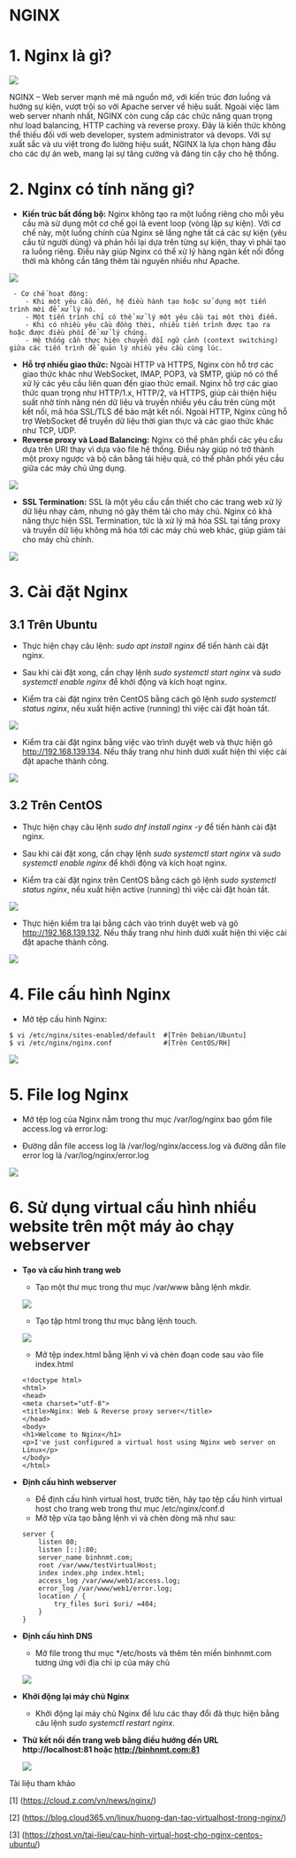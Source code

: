 # NGINX
# 1. Nginx là gì?

![](../imgs/10.png)

NGINX – Web server mạnh mẽ mã nguồn mở, với kiến trúc đơn luồng và hướng sự kiện, vượt trội so với Apache server về hiệu suất. Ngoài việc làm web server nhanh nhất, NGINX còn cung cấp các chức năng quan trọng như load balancing, HTTP caching và reverse proxy. Đây là kiến thức không thể thiếu đối với web developer, system administrator và devops. Với sự xuất sắc và ưu việt trong đo lường hiệu suất, NGINX là lựa chọn hàng đầu cho các dự án web, mang lại sự tăng cường và đáng tin cậy cho hệ thống.
# 2. Nginx có tính năng gì?
- **Kiến trúc bất đồng bộ:** Nginx không tạo ra một luồng riêng cho mỗi yêu cầu mà sử dụng một cơ chế gọi là event loop (vòng lặp sự kiện). Với cơ chế này, một luồng chính của Nginx sẽ lắng nghe tất cả các sự kiện (yêu cầu từ người dùng) và phản hồi lại dựa trên từng sự kiện, thay vì phải tạo ra luồng riêng. Điều này giúp Nginx có thể xử lý hàng ngàn kết nối đồng thời mà không cần tăng thêm tài nguyên nhiều như Apache.

![](../imgs/7.png)

     - Cơ chế hoạt động:
        - Khi một yêu cầu đến, hệ điều hành tạo hoặc sử dụng một tiến trình mới để xử lý nó.
        - Một tiến trình chỉ có thể xử lý một yêu cầu tại một thời điểm.
        - Khi có nhiều yêu cầu đồng thời, nhiều tiến trình được tạo ra hoặc được điều phối để xử lý chúng.
        - Hệ thống cần thực hiện chuyển đổi ngữ cảnh (context switching) giữa các tiến trình để quản lý nhiều yêu cầu cùng lúc.
         
- **Hỗ trợ nhiều giao thức:** Ngoài HTTP và HTTPS, Nginx còn hỗ trợ các giao thức khác như WebSocket, IMAP, POP3, và SMTP, giúp nó có thể xử lý các yêu cầu liên quan đến giao thức email. Nginx hỗ trợ các giao thức quan trọng như HTTP/1.x, HTTP/2, và HTTPS, giúp cải thiện hiệu suất nhờ tính năng nén dữ liệu và truyền nhiều yêu cầu trên cùng một kết nối, mã hóa SSL/TLS để bảo mật kết nối. Ngoài HTTP, Nginx cũng hỗ trợ WebSocket để truyền dữ liệu thời gian thực và các giao thức khác như TCP, UDP.
- **Reverse proxy và Load Balancing:** Nginx có thể phân phối các yêu cầu dựa trên URI thay vì dựa vào file hệ thống. Điều này giúp nó trở thành một proxy ngược và bộ cân bằng tải hiệu quả, có thể phân phối yêu cầu giữa các máy chủ ứng dụng.

![](../imgs/8.png)

- **SSL Termination:** SSL là một yêu cầu cần thiết cho các trang web xử lý dữ liệu nhạy cảm, nhưng nó gây thêm tải cho máy chủ. Nginx có khả năng thực hiện SSL Termination, tức là xử lý mã hóa SSL tại tầng proxy và truyền dữ liệu không mã hóa tới các máy chủ web khác, giúp giảm tải cho máy chủ chính.

![](../imgs/9.png)
# 3. Cài đặt Nginx 
## 3.1 Trên Ubuntu
- Thực hiện chạy câu lệnh: *sudo apt install nginx* để tiến hành cài đặt nginx.

- Sau khi cài đặt xong, cần chạy lệnh *sudo systemctl start nginx* và *sudo systemctl enable nginx* để khởi động và kích hoạt nginx.

- Kiểm tra cài đặt nginx trên CentOS bằng cách gõ lệnh *sudo systemctl status nginx*, nếu xuất hiện active (running) thì việc cài đặt hoàn tất.

![](../imgs/17.png)

- Kiểm tra cài đặt nginx bằng việc vào trình duyệt web và thực hiện gõ http://192.168.139.134. Nếu thấy trang như hình dưới xuất hiện thì việc cài đặt apache thành công.

![](../imgs/28.png)
## 3.2 Trên CentOS
- Thực hiện chạy câu lệnh *sudo dnf install nginx -y* để tiến hành cài đặt nginx.

- Sau khi cài đặt xong, cần chạy lệnh *sudo systemctl start nginx* và *sudo systemctl enable nginx* để khởi động và kích hoạt nginx.

- Kiểm tra cài đặt nginx trên CentOS bằng cách gõ lệnh *sudo systemctl status nginx*, nếu xuất hiện active (running) thì việc cài đặt hoàn tất.

![](../imgs/16.png)

- Thực hiện kiểm tra lại bằng cách vào trình duyệt web và gõ http://192.168.139.132. Nếu thấy trang như hình dưới xuất hiện thì việc cài đặt apache thành công.

![](../imgs/28.png)

# 4. File cấu hình Nginx
- Mở tệp cấu hình Nginx:
```
$ vi /etc/nginx/sites-enabled/default  #[Trên Debian/Ubuntu]
$ vi /etc/nginx/nginx.conf             #[Trên CentOS/RH]
```

![](../imgs/18.png)
# 5. File log Nginx
- Mở tệp log của Nginx nằm trong thư mục /var/log/nginx bao gồm file access.log và error.log:

- Đường dẫn file access log là /var/log/nginx/access.log và đường dẫn file error log là /var/log/nginx/error.log

![](../imgs/32.png)
# 6. Sử dụng virtual cấu hình nhiều website trên một máy ảo chạy webserver
- **Tạo và cấu hình trang web**
  - Tạo một thư mục trong thư mục /var/www bằng lệnh mkdir. 

   ![](../imgs/21.png)

  - Tạo tập html trong thư mục bằng lệnh touch.
  
   ![](../imgs/22.png)

  - Mở tệp index.html bằng lệnh vi và chèn đoạn code sau vào file index.html
  
   ```
   <!doctype html>
  <html>
  <head>
  <meta charset="utf-8">
  <title>Nginx: Web & Reverse proxy server</title>
  </head>
   <body>
   <h1>Welcome to Nginx</h1>
   <p>I've just configured a virtual host using Nginx web server on Linux</p>
  </body>
  </html>
    ```

- **Định cấu hình webserver**
   - Để định cấu hình virtual host, trước tiên, hãy tạo tệp cấu hình virtual host cho trang web trong thư mục /etc/nginx/conf.d
   - Mở tệp vừa tạo bằng lệnh vi và chèn dòng mã như sau:
   
   ```
   server {
       listen 80;
       listen [::]:80;
       server_name binhnmt.com;
       root /var/www/testVirtualHost;
       index index.php index.html;
       access_log /var/www/web1/access.log;
       error_log /var/www/web1/error.log;
       location / {
           try_files $uri $uri/ =404;
       }
   }
   ```

- **Định cấu hình DNS**
    - Mở file trong thư mục */etc/hosts và thêm tên miền binhnmt.com tương ứng với địa chỉ ip của máy chủ

   ![](../imgs/29.png)

- **Khởi động lại máy chủ Nginx**
   - Khởi động lại máy chủ Nginx để lưu các thay đổi đã thực hiện bằng câu lệnh *sudo systemctl restart nginx*.

- **Thử kết nối đến trang web bằng điều hướng đến URL http://localhost:81 hoặc http://binhnmt.com:81**

   ![](../imgs/25.png)

Tài liệu tham khảo

[1] (https://cloud.z.com/vn/news/nginx/)

[2] (https://blog.cloud365.vn/linux/huong-dan-tao-virtualhost-trong-nginx/)

[3] (https://zhost.vn/tai-lieu/cau-hinh-virtual-host-cho-nginx-centos-ubuntu/)
